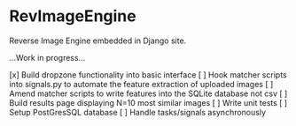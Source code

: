 # RevImageEngine
Reverse Image Engine embedded in Django site. 

...Work in progress...

[x] Build dropzone functionality into basic interface
[ ] Hook matcher scripts into signals.py to automate the feature extraction of uploaded images
[ ] Amend matcher scripts to write features into the SQLite database not csv
[ ] Build results page displaying N=10 most similar images
[ ] Write unit tests
[ ] Setup PostGresSQL database
[ ] Handle tasks/signals asynchronously

